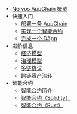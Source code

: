 - [Nervos AppChain 概览](quick-start/intro.md)
- 快速入门 
    - [部署一条 AppChain](quick-start/deploy-appchain.md)
    - [实现一个智能合约](quick-start/deploy-smart-contract.md)
    - [完成一个 DApp](quick-start/build-dapp.md)
- 进阶信息 
    - [经济模型](miscellaneous/economic-model.md)
    - [治理模型](miscellaneous/governance-model.md)
    - [多链协议](miscellaneous/multichain-rfc.md)
    - [跨链资产流转](miscellaneous/cross-chain.md)
- 智能合约 
    - [智能合约简介](smart-contract/intro.md)
    - [智能合约（Solidity）](smart-contract/solidity.md)
    - [智能合约（Rust）](smart-contract/rust.md)